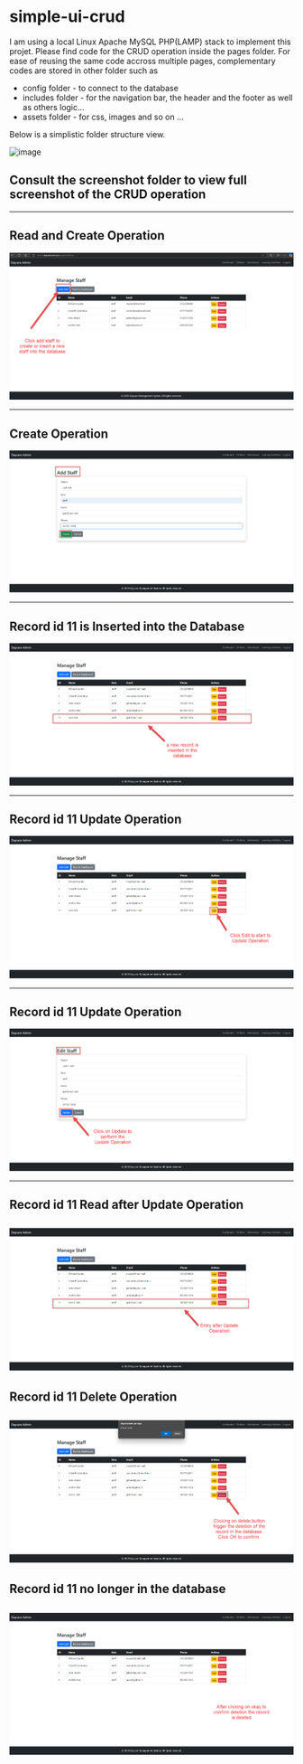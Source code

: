 ﻿# simple-ui-crud

I am using a local Linux Apache MySQL PHP(LAMP) stack to implement this projet.
Please find code for the CRUD operation inside the pages folder. For ease of reusing the same code accross multiple pages, complementary codes are stored in other folder such as

- config folder - to connect to the database
- includes folder - for the navigation bar, the header and the footer as well as others logic...
- assets folder - for css, images and so on ...

Below is a simplistic folder structure view.

![image](https://github.com/user-attachments/assets/5a20cadb-e977-43d1-98b1-459e85d54930)

## Consult the screenshot folder to view full screenshot of the CRUD operation

---

## Read and Create Operation
![1-Before create or insert operation](<screenshot/1 - Before Create or Insert Operation.png>)

---

## Create Operation

![2-Insert Operation](<screenshot/2 - Insert Operation.png>)

---

## Record id 11 is Inserted into the Database

![3-After Insert Operation](<screenshot/3 - After Insert Operation.png>)

---

## Record id 11 Update Operation

![4-Before Update Operation](<screenshot/4 - Before Update Operation.png>)

---

## Record id 11 Update Operation

![5-Update Operation](<screenshot/5 - Update Operation.png>)

---

## Record id 11 Read after Update Operation

![6-After Update Operation](<screenshot/6 - After Update Operation.png>)
---

## Record id 11 Delete Operation

![7-Delete Operation](<screenshot/7 - Delete Operation.png>)
---

## Record id 11 no longer in the database

![8-After Delete Operation](<screenshot/8 - After Delete Operation.png>)
---
